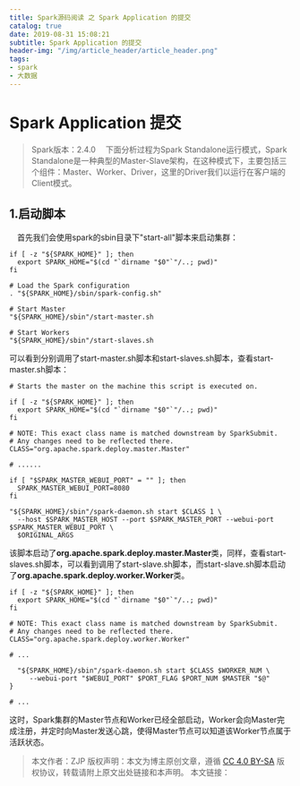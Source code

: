 ```yaml
---
title: Spark源码阅读 之 Spark Application 的提交
catalog: true
date: 2019-08-31 15:08:21
subtitle: Spark Application 的提交
header-img: "/img/article_header/article_header.png"
tags:
- spark
- 大数据
---
```


# Spark Application 提交

> Spark版本：2.4.0
&emsp;下面分析过程为Spark Standalone运行模式，Spark Standalone是一种典型的Master-Slave架构，在这种模式下，主要包括三个组件：Master、Worker、Driver，这里的Driver我们以运行在客户端的Client模式。

## 1.启动脚本
&emsp;首先我们会使用spark的sbin目录下"start-all"脚本来启动集群：
```shell
if [ -z "${SPARK_HOME}" ]; then
  export SPARK_HOME="$(cd "`dirname "$0"`"/..; pwd)"
fi

# Load the Spark configuration
. "${SPARK_HOME}/sbin/spark-config.sh"

# Start Master
"${SPARK_HOME}/sbin"/start-master.sh

# Start Workers
"${SPARK_HOME}/sbin"/start-slaves.sh
```
可以看到分别调用了start-master.sh脚本和start-slaves.sh脚本，查看start-master.sh脚本：
```shell
# Starts the master on the machine this script is executed on.

if [ -z "${SPARK_HOME}" ]; then
  export SPARK_HOME="$(cd "`dirname "$0"`"/..; pwd)"
fi

# NOTE: This exact class name is matched downstream by SparkSubmit.
# Any changes need to be reflected there.
CLASS="org.apache.spark.deploy.master.Master"

# ......

if [ "$SPARK_MASTER_WEBUI_PORT" = "" ]; then
  SPARK_MASTER_WEBUI_PORT=8080
fi

"${SPARK_HOME}/sbin"/spark-daemon.sh start $CLASS 1 \
  --host $SPARK_MASTER_HOST --port $SPARK_MASTER_PORT --webui-port $SPARK_MASTER_WEBUI_PORT \
  $ORIGINAL_ARGS

```
该脚本启动了**org.apache.spark.deploy.master.Master**类，同样，查看start-slaves.sh脚本，可以看到调用了start-slave.sh脚本，而start-slave.sh脚本启动了**org.apache.spark.deploy.worker.Worker**类。
```shell
if [ -z "${SPARK_HOME}" ]; then
  export SPARK_HOME="$(cd "`dirname "$0"`"/..; pwd)"
fi

# NOTE: This exact class name is matched downstream by SparkSubmit.
# Any changes need to be reflected there.
CLASS="org.apache.spark.deploy.worker.Worker"

# ...

  "${SPARK_HOME}/sbin"/spark-daemon.sh start $CLASS $WORKER_NUM \
     --webui-port "$WEBUI_PORT" $PORT_FLAG $PORT_NUM $MASTER "$@"
}

# ...
```
这时，Spark集群的Master节点和Worker已经全部启动，Worker会向Master完成注册，并定时向Master发送心跳，使得Master节点可以知道该Worker节点属于活跃状态。


>本文作者：ZJP
版权声明：本文为博主原创文章，遵循 [CC 4.0 BY-SA](http://creativecommons.org/licenses/by-sa/4.0/) 版权协议，转载请附上原文出处链接和本声明。
本文链接：
